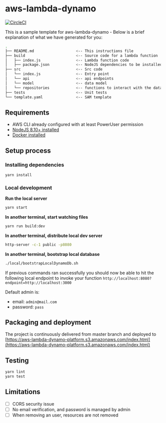 # aws-lambda-dynamo

[![CircleCI](https://circleci.com/gh/moroine/aws-lambda-dynamo/tree/master.svg?style=svg)](https://circleci.com/gh/moroine/aws-lambda-dynamo/tree/master)

This is a sample template for aws-lambda-dynamo - Below is a brief explanation of what we have generated for you:

```bash
.
├── README.md                   <-- This instructions file
├── build                       <-- Source code for a lambda function
│   ├── index.js                <-- Lambda function code
│   ├── package.json            <-- NodeJS dependencies to be installed in production
├── src                         <-- Src code
│   └── index.js                <-- Entry point
│   └── api                     <-- api endpoints
│   └── model                   <-- data model
│   └── repositories            <-- functions to interact with the database
├── tests                       <-- Unit tests
└── template.yaml               <-- SAM template
```

## Requirements

* AWS CLI already configured with at least PowerUser permission
* [NodeJS 8.10+ installed](https://nodejs.org/en/download/)
* [Docker installed](https://www.docker.com/community-edition)

## Setup process

### Installing dependencies

```bash
yarn install
```

### Local development

**Run the local server**

```bash
yarn start
```

**In another terminal, start watching files**
```bash
yarn run build:dev
```

**In another terminal, distribute local dev server**
```bash
http-server -c-1 public -p8080
```

**In another terminal, bootstrap local database**
```bash
./local/bootstrapLocalDynamoDb.sh
```

If previous commands ran successfully you should now be able to hit the following local endpoint to invoke your function `http://localhost:8080?endpoint=http://localhost:3000`

Default admin is:

- email: `admin@mail.com`
- password: `pass`

## Packaging and deployment

The project is continuously delivered from master branch and deployed to [https://aws-lambda-dynamo-platform.s3.amazonaws.com/index.html](https://aws-lambda-dynamo-platform.s3.amazonaws.com/index.html)

## Testing

```bash
yarn lint
yarn test
```

## Limitations

- [ ] CORS security issue
- [ ] No email verification, and password is managed by admin
- [ ] When removing an user, resources are not removed
